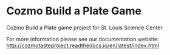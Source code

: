# Cozmo Build a Plate Game

Cozmo Build a Plate game project for St. Louis Science Center.

For more information please see our documentation website: http://cozmotasteproject.readthedocs.io/en/latest/index.html
